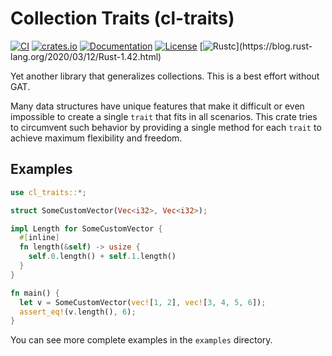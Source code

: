 # Collection Traits (cl-traits)

[![CI](https://github.com/c410-f3r/cl-traits/workflows/CI/badge.svg)](https://github.com/c410-f3r/cl-traits/actions?query=workflow%3ACI)
[![crates.io](https://img.shields.io/crates/v/cl-traits.svg)](https://crates.io/crates/cl-traits)
[![Documentation](https://docs.rs/cl-traits/badge.svg)](https://docs.rs/cl-traits)
[![License](https://img.shields.io/badge/license-APACHE2-blue.svg)](./LICENSE)
[![Rustc](https://img.shields.io/badge/rustc-1.42-lightgray")](https://blog.rust-lang.org/2020/03/12/Rust-1.42.html)

Yet another library that generalizes collections. This is a best effort without GAT.

Many data structures have unique features that make it difficult or even impossible to create a single `trait` that fits in all scenarios. This crate tries to circumvent such behavior by providing a single method for each `trait` to achieve maximum flexibility and freedom.

## Examples

```rust
use cl_traits::*;

struct SomeCustomVector(Vec<i32>, Vec<i32>);

impl Length for SomeCustomVector {
  #[inline]
  fn length(&self) -> usize {
    self.0.length() + self.1.length()
  }
}

fn main() {
  let v = SomeCustomVector(vec![1, 2], vec![3, 4, 5, 6]);
  assert_eq!(v.length(), 6);
}
```

You can see more complete examples in the `examples` directory.
